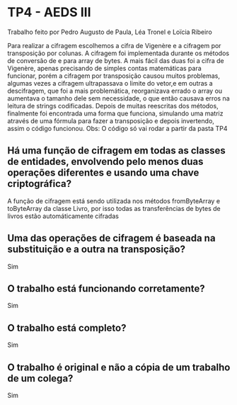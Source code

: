 # TP4 - AEDS III

Trabalho feito por Pedro Augusto de Paula, Léa Tronel e Loïcia Ribeiro

Para realizar a cifragem escolhemos a cifra de Vigenère e a cifragem por transposição por colunas. 
A cifragem foi implementada durante os métodos de conversão de e para array de bytes.
A mais fácil das duas foi a cifra de Vigenère, apenas precisando de simples contas matemáticas para funcionar, porém a cifragem por transposição causou muitos problemas, algumas vezes a cifragem ultrapassava o limite do vetor,e em outras a descifragem, que foi a mais problemática, reorganizava errado o array ou aumentava o tamanho dele sem necessidade, o que então causava erros na leitura de strings codificadas. Depois de muitas reescritas dos métodos, finalmente foi encontrada uma forma que funciona, simulando uma matriz através de uma fórmula para fazer a transposição e depois invertendo, assim o código funcionou.
Obs: O código só vai rodar a partir da pasta TP4

## Há uma função de cifragem em todas as classes de entidades, envolvendo pelo menos duas operações diferentes e usando uma chave criptográfica?
A função de cifragem está sendo utilizada nos métodos fromByteArray e toByteArray da classe Livro, por isso todas as transferências de bytes de livros estão automáticamente cifradas

## Uma das operações de cifragem é baseada na substituição e a outra na transposição?
Sim

## O trabalho está funcionando corretamente?
Sim

## O trabalho está completo?
Sim

## O trabalho é original e não a cópia de um trabalho de um colega?
Sim
